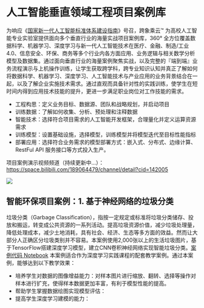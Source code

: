 # 人工智能垂直领域工程项目案例库
为响应《[国家新一代人工智能标准体系建设指南](http://www.gov.cn/zhengce/zhengceku/2020-08/09/content_5533454.htm)》号召，跨象乘云™ 为高校人工智能专业实验室提供面向多个垂直行业的海量实战项目案例库，360° 全方位覆盖数据科学、机器学习、深度学习与新一代人工智能技术在医疗、金融、制造/工业4.0、信息安全、环保、商务等多个行业内各方面应用、业务逻辑与相关数学分析模型及数据集。通过面向垂直行业的海量案例聚焦实战，以及完整的『端到端』业务流程演示与上机操作训练，让学生获取跨学科，跨专业知识认知并真正了解如何将数据科学、机器学习、深度学习、人工智能技术与产业应用的业务背景结合在一起，以及了解企业实施技术需求。通过直观而具备针对性的实践训练，使学生在短时间内得到应用技术技能的提升，更进一步满足职业岗位对工作技能的需求。

- 工程构思：定义业务目标、数据源、团队和战略规划，并启动项目
- 训练数据：了解如何收集、分析、预处理和注释数据
- 智能技术：选择符合项目需求的人工智能开发框架，合理量化并定义运算资源需求
- 训练模型：设置基础设施，选择模型，训练模型并将模型迭代至目标性能指标
- 部署应用：选择符合业务需求的模型部署方式：嵌入式、分布式、边缘计算、RestFul API 服务接口等方式投入生产。

项目案例演示视频频道（持续更新中...）：https://space.bilibili.com/189064479/channel/detail?cid=142005

![](https://github.com/KXCY-AI/AI-Case-Studies/blob/main/img/cs.png)
## 智能环保项目案例：1. 基于神经网络的垃圾分类
垃圾分类（Garbage Classification），指按一定规定或标准将垃圾分类储存、投放和搬运，转变成公共资源的一系列活动。提高垃圾资源价值，减少垃圾处理量，降低处理成本，减少土地消耗，具有社会、经济、生态等多方面的效益。然而让大部分人正确区分垃圾类别并不容易。本案例使用2,000张以上的生活垃圾图片，基于TensorFlow搭建深度学习模型，建立CNN卷积神经网络实现智能垃圾分类。[案例代码 Notebook](https://github.com/KXCY-AI/AI-Case-Studies/blob/main/%E5%9F%BA%E4%BA%8E%E7%A5%9E%E7%BB%8F%E7%BD%91%E7%BB%9C%E7%9A%84%E5%9E%83%E5%9C%BE%E5%88%86%E7%B1%BB/%E5%9F%BA%E4%BA%8E%E7%A5%9E%E7%BB%8F%E7%BD%91%E7%BB%9C%E7%9A%84%E5%9E%83%E5%9C%BE%E5%88%86%E7%B1%BB.ipynb)
本案例适合作为深度学习实践课程的配套教学案例。通过本案例，能够达到以下教学效果：

- 培养学生对数据的图像增益能力：对样本图片进行缩放、翻转、选择等操作对样本进行扩充，使得样本数据更加丰富，有利于模型性能的提高。
- 帮助学生掌握数据绘图实现模型评估：
- 提高学生深度学习建模的能力：
